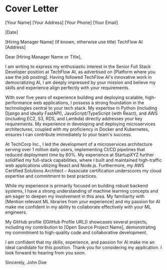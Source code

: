 # Cover Letter

[Your Name]
[Your Address]
[Your Phone]
[Your Email]

[Date]

[Hiring Manager Name] (If known, otherwise use title)
TechFlow AI
[Address]

Dear [Hiring Manager Name or Title],

I am writing to express my enthusiastic interest in the Senior Full Stack Developer position at TechFlow AI, as advertised on [Platform where you saw the job posting].  Having followed TechFlow AI's innovative work in democratizing AI, I am deeply impressed by your mission and believe my skills and experience align perfectly with your requirements.

With over five years of experience building and deploying scalable, high-performance web applications, I possess a strong foundation in the technologies central to your tech stack. My expertise in Python (including Django and ideally FastAPI), JavaScript/TypeScript (with React), and AWS (including EC2, S3, RDS, and Lambda) directly addresses your key requirements.  My experience in developing and deploying microservices architectures, coupled with my proficiency in Docker and Kubernetes, ensures I can contribute immediately to your team's success.

At TechCorp Inc., I led the development of a microservices architecture serving over 1 million daily users, implementing CI/CD pipelines that reduced deployment time by 60%. My experience at StartupXYZ further solidified my full-stack capabilities, where I built and maintained high-traffic web applications utilizing React and Node.js.  Furthermore, my AWS Certified Solutions Architect – Associate certification underscores my cloud expertise and commitment to best practices.

While my experience is primarily focused on building robust backend systems, I have a strong understanding of machine learning concepts and am eager to deepen my involvement in this area.  My familiarity with [Mention relevant ML libraries from your experience] and my passion for AI make me confident in my ability to collaborate effectively with your ML engineers.

My GitHub profile ([GitHub Profile URL]) showcases several projects, including my contribution to [Open Source Project Name], demonstrating my commitment to high-quality code and collaborative development.

I am confident that my skills, experience, and passion for AI make me an ideal candidate for this position. Thank you for considering my application. I look forward to hearing from you soon.

Sincerely,
John Doe